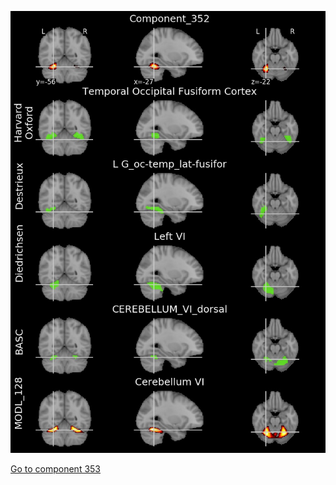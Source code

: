 


![352](preliminary/352.jpg "Component 352")

[Go to component 353](https://parietal-inria.github.io/MODL_atlas/1024/353 "Component 353")